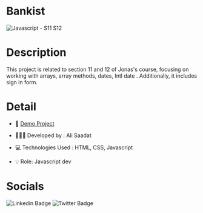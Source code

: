 # Bankist

![Javascript - S11 S12](https://github.com/ali36saadat/bankist/assets/139570075/db530f0d-0661-4fd4-ae76-f643327527bc)

# Description

This project is related to section 11 and 12 of Jonas's course, focusing on working with arrays, array methods, dates, Intl date . Additionally, it includes sign in form.

# Detail

- 🔗 [Demo Project](https://ali36saadat.github.io/bankist/)
  
- 👨🏻‍💻 Developed by : Ali Saadat

- 💻 Technologies Used : HTML, CSS, Javascript
  
- 💡 Role: Javascript dev

# Socials

![Linkedin Badge](https://img.shields.io/badge/Linkedin-0e76a8?style=for-the-badge&labelColor=white&logo=Linkedin&logoColor=0e76a8 )
![Twitter Badge](https://img.shields.io/badge/Twitter-white?style=for-the-badge&labelColor=black&logo=X&logoColor=white)
